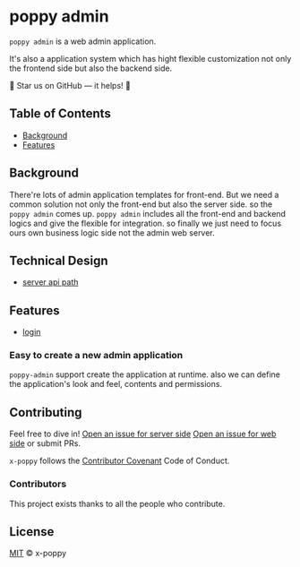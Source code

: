 # poppy admin

`poppy admin` is a web admin application.

It's also a application system which has hight flexible customization not only the frontend side but also the backend side.

:star2: Star us on GitHub — it helps! :clap:

## Table of Contents

- [Background](#background)
- [Features](#features)

## Background

There're lots of admin application templates for front-end. But we need a common solution not only the front-end but also the server side. so the `poppy admin` comes up. `poppy admin` includes all the front-end and backend logics and give the flexible for integration. so finally we just need to focus ours own business logic side not the admin web server.

## Technical Design

+ [server api path](./technical-design/server-api-path.md)

## Features

+ [login](./features/login/login.md)


### Easy to create a new admin application

`poppy-admin` support create the application at runtime. also we can define the application's look and feel, contents and permissions.

## Contributing

Feel free to dive in! [Open an issue for server side](https://github.com/x-poppy/poppy-server/issues) [Open an issue for web side](https://github.com/x-poppy/poppy-web/issues) or submit PRs.

`x-poppy` follows the [Contributor Covenant](http://contributor-covenant.org/version/1/3/0/) Code of Conduct.

### Contributors

This project exists thanks to all the people who contribute.
## License

[MIT](LICENSE) © x-poppy
